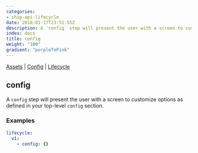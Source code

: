 ```yaml
---
categories:
- ship-api-lifecycle
date: 2018-01-17T23:51:55Z
description: A `config` step will present the user with a screen to customize options as defined in your top-level `config` section.
index: docs
title: config
weight: "100"
gradient: "purpleToPink"
---
```


[Assets](/api/ship-assets/assets) | [Config](/api/ship-config/config) | [Lifecycle](/api/ship-lifecycle/lifecycle) 

## config

A `config` step will present the user with a screen to customize options as defined in your top-level `config` section.




### Examples

```yaml
lifecycle:
  v1:
    - config: {}
```
